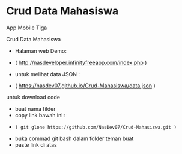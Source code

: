 # Crud Data Mahasiswa
App Mobile  Tiga

Crud Data Mahasiswa

- Halaman  web Demo:
-  ( http://nasdeveloper.infinityfreeapp.com/index.php )

- untuk melihat data JSON :
-  ( https://nasdev07.github.io/Crud-Mahasiswa/data.json )


untuk download code
- buat nama filder
- copy link bawah ini :
-     ( git glone https://github.com/NasDev07/Crud-Mahasiswa.git )
- buka commad git bash dalam folder teman buat
- paste link di atas
 
